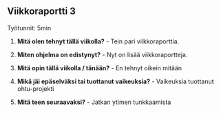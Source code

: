 ## Viikkoraportti 3

Työtunnit: 5min

1. **Mitä olen tehnyt tällä viikolla?** - Tein pari viikkoraporttia.

2. **Miten ohjelma on edistynyt?** - Nyt on lisää viikkoraportteja.

3. **Mitä opin tällä viikolla / tänään?** - En tehnyt oikein mitään

4. **Mikä jäi epäselväksi tai tuottanut vaikeuksia?** -  Vaikeuksia tuottanut ohtu-projekti

5. **Mitä teen seuraavaksi?** - Jatkan ytimen tunkkaamista

